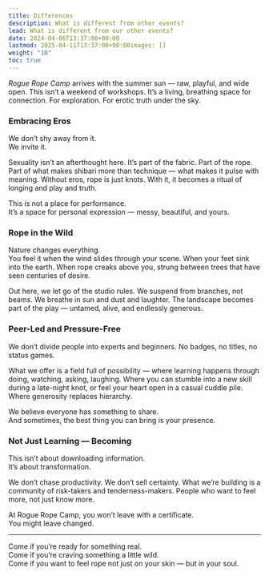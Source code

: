 ```yaml
---
title: Differences
description: What is different from other events?
lead: What is different from our other events?
date: 2024-04-06T13:37:00+00:00
lastmod: 2025-04-11T13:37:00+00:00images: []
weight: "10"
toc: true
---
```


_Rogue Rope Camp_ arrives with the summer sun — raw, playful, and wide open. This isn’t a weekend of workshops. It’s a living, breathing space for connection. For exploration. For erotic truth under the sky.

### Embracing Eros

We don’t shy away from it.  
We invite it.

Sexuality isn’t an afterthought here. It’s part of the fabric. Part of the rope. Part of what makes shibari more than technique — what makes it pulse with meaning. Without eros, rope is just knots. With it, it becomes a ritual of longing and play and truth.

This is not a place for performance.  
It’s a space for personal expression — messy, beautiful, and yours.

### Rope in the Wild

Nature changes everything.  
You feel it when the wind slides through your scene. When your feet sink into the earth. When rope creaks above you, strung between trees that have seen centuries of desire.

Out here, we let go of the studio rules. We suspend from branches, not beams. We breathe in sun and dust and laughter. The landscape becomes part of the play — untamed, alive, and endlessly generous.

### Peer-Led and Pressure-Free

We don’t divide people into experts and beginners. No badges, no titles, no status games.

What we offer is a field full of possibility — where learning happens through doing, watching, asking, laughing. Where you can stumble into a new skill during a late-night knot, or feel your heart open in a casual cuddle pile. Where generosity replaces hierarchy.

We believe everyone has something to share.  
And sometimes, the best thing you can bring is your presence.

### Not Just Learning — Becoming

This isn’t about downloading information.  
It’s about transformation.

We don’t chase productivity. We don’t sell certainty. What we’re building is a community of risk-takers and tenderness-makers. People who want to feel more, not just know more.

At Rogue Rope Camp, you won’t leave with a certificate.  
You might leave changed.

---

Come if you’re ready for something real.  
Come if you’re craving something a little wild.  
Come if you want to feel rope not just on your skin — but in your soul.
